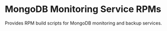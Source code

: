 MongoDB Monitoring Service RPMs
===============================

Provides RPM build scripts for MongoDB monitoring and backup services.


